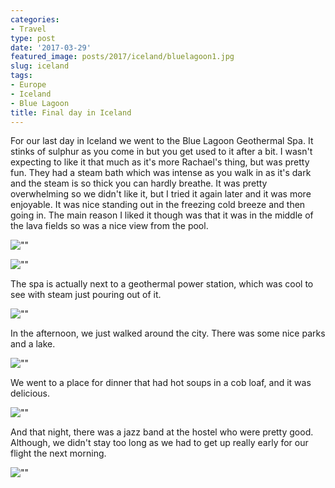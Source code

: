 ```yaml
---
categories:
- Travel
type: post
date: '2017-03-29'
featured_image: posts/2017/iceland/bluelagoon1.jpg
slug: iceland
tags:
- Europe
- Iceland
- Blue Lagoon
title: Final day in Iceland
---
```


For our last day in Iceland we went to the Blue Lagoon Geothermal Spa. It stinks of sulphur as you come in but you get used to it after a bit. I wasn't expecting to like it that much as it's more Rachael's thing, but was pretty fun.
They had a steam bath which was intense as you walk in as it's dark and the steam is so thick you can hardly breathe. It was pretty overwhelming so we didn't like it, but I tried it again later and it was more enjoyable. It was nice standing out in the freezing cold breeze and then going in. The main reason I liked it though was that it was in the middle of the lava fields so was a nice view from the pool.

![""](bluelagoon1.jpg "Blue Lagoon")

![""](bluelagoon2.jpg "Blue Lagoon")

The spa is actually next to a geothermal power station, which was cool to see with steam just pouring out of it.

![""](geothermal.jpg "Svartsengi Geothermal Power Station")

In the afternoon, we just walked around the city. There was some nice parks and a lake.

![""](lake_statue.jpg "")

We went to a place for dinner that had hot soups in a cob loaf, and it was delicious.

![""](soup_bread.jpg "Soup Bread")

And that night, there was a jazz band at the hostel who were pretty good. Although, we didn't stay too long as we had to get up really early for our flight the next morning.

![""](kex_jazz.jpg "")